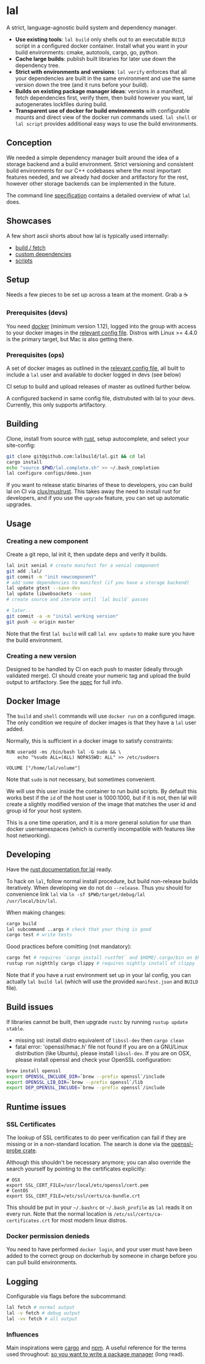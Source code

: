 # lal
A strict, language-agnostic build system and dependency manager.

* **Use existing tools**: `lal build` only shells out to an executable `BUILD` script in a configured docker container. Install what you want in your build environments: cmake, autotools, cargo, go, python.
* **Cache large builds**: publish built libraries for later use down the dependency tree.
* **Strict with environments and versions**: `lal verify` enforces that all your dependencies are built in the same environment and use the same version down the tree (and it runs before your build).
* **Builds on existing package manager ideas**: versions in a manifest, fetch dependencies first, verify them, then build however you want, lal autogenerates lockfiles during build.
* **Transparent use of docker for build environments** with configurable mounts and direct view of the docker run commands used. `lal shell` or `lal script` provides additional easy ways to use the build environments.

## Conception
We needed a simple dependency manager built around the idea of a storage backend and a build environment. Strict versioning and consistent build environments for our C++ codebases where the most important features needed, and we already had docker and artifactory for the rest, however other storage backends can be implemented in the future.

The command line [specification](./SPEC.md) contains a detailed overview of what `lal` does.

## Showcases
A few short ascii shorts about how lal is typically used internally:

- [build / fetch](https://asciinema.org/a/3udzvbettco6sx44mbn238x0v)
- [custom dependencies](https://asciinema.org/a/c9v790m4euh190ladaqzfdc43)
- [scripts](https://asciinema.org/a/a3xmki0iz5j0am2vv780p41xa)

## Setup
Needs a few pieces to be set up across a team at the moment. Grab a :coffee:

### Prerequisites (devs)
You need [docker](https://docs.docker.com/engine/installation/linux/) (minimum version 1.12), logged into the group with access to your docker images in the [relevant config file](./configs). Distros with Linux >= 4.4.0 is the primary target, but Mac is also getting there.

### Prerequisites (ops)
A set of docker images as outlined in the [relevant config file](./configs), all built to include a `lal` user and available to docker logged in devs (see below)

CI setup to build and upload releases of master as outlined further below.

A configured backend in same config file, distrubuted with lal to your devs. Currently, this only supports artifactory.

## Building
Clone, install from source with [rust](https://www.rust-lang.org/en-US/install.html), setup autocomplete, and select your site-config:

```sh
git clone git@github.com:lalbuild/lal.git && cd lal
cargo install
echo "source $PWD/lal.complete.sh" >> ~/.bash_completion
lal configure configs/demo.json
```

If you want to release static binaries of these to developers, you can build lal on CI via [clux/muslrust](https://github.com/clux/muslrust). This takes away the need to install rust for developers, and if you use the `upgrade` feature, you can set up automatic upgrades.

## Usage

### Creating a new component
Create a git repo, lal init it, then update deps and verify it builds.

```sh
lal init xenial # create manifest for a xenial component
git add .lal/
git commit -m "init newcomponent"
# add some dependencies to manifest (if you have a storage backend)
lal update gtest --save-dev
lal update libwebsockets --save
# create source and iterate until `lal build` passes

# later..
git commit -a -m "inital working version"
git push -u origin master
```

Note that the first `lal build` will call `lal env update` to make sure you have the build environment.

### Creating a new version
Designed to be handled by CI on each push to master (ideally through validated merge). CI should create your numeric tag and upload the build output to artifactory.  See the [spec](./SPEC.md) for full info.

## Docker Image
The `build` and `shell` commands will use `docker run` on a configured image. The only condition we require of docker images is that they have a `lal` user added.

Normally, this is sufficient in a docker image to satisfy constraints:

```
RUN useradd -ms /bin/bash lal -G sudo && \
    echo "%sudo ALL=(ALL) NOPASSWD: ALL" >> /etc/sudoers

VOLUME ["/home/lal/volume"]
```

Note that `sudo` is not necessary, but sometimes convenient.

We will use this user inside the container to run build scripts. By default this works best if the `id` of the host user is 1000:1000, but if it is not, then lal will create a slightly modified version of the image that matches the user id and group id for your host system.

This is a one time operation, and it is a more general solution for use than docker usernamespaces (which is currently incompatible with features like host networking).

## Developing
Have the [rust documentation for lal](https://cisco.github.io/lal-build-manager) ready.

To hack on `lal`, follow normal install procedure, but build non-release builds iteratively.
When developing we do not do `--release`. Thus you should for convenience link `lal` via `ln -sf $PWD/target/debug/lal /usr/local/bin/lal`.

When making changes:

```sh
cargo build
lal subcommand ..args # check that your thing is good
cargo test # write tests
```

Good practices before comitting (not mandatory):

```sh
cargo fmt # requires `cargo install rustfmt` and $HOME/.cargo/bin on $PATH
rustup run nighthly cargo clippy # requires nightly install of clippy
```

Note that if you have a rust environment set up in your lal config, you can actually `lal build lal` (which will use the provided `manifest.json` and `BUILD` file).

## Build issues
If libraries cannot be built, then upgrade `rustc` by running `rustup update stable`.

- missing ssl: install distro equivalent of `libssl-dev` then `cargo clean`
- fatal error: 'openssl/hmac.h' file not found If you are on a GNU/Linux distribution (like Ubuntu), please install `libssl-dev`. If you are on OSX, please install openssl and check your OpenSSL configuration:

```sh
brew install openssl
export OPENSSL_INCLUDE_DIR=`brew --prefix openssl`/include
export OPENSSL_LIB_DIR=`brew --prefix openssl`/lib
export DEP_OPENSSL_INCLUDE=`brew --prefix openssl`/include
```

## Runtime issues
### SSL Certificates
The lookup of SSL certificates to do peer verification can fail if they are missing or in a non-standard location. The search is done via the [openssl-probe crate](https://github.com/alexcrichton/openssl-probe/blob/master/src/lib.rs).

Although this shouldn't be necessary anymore; you can also override the search yourself by pointing to the certificates explicitly:

```
# OSX
export SSL_CERT_FILE=/usr/local/etc/openssl/cert.pem
# CentOS
export SSL_CERT_FILE=/etc/ssl/certs/ca-bundle.crt
```


This should be put in your `~/.bashrc` or `~/.bash_profile` as `lal` reads it on every run. Note that the normal location is `/etc/ssl/certs/ca-certificates.crt` for most modern linux distros.

### Docker permission denieds
You need to have performed `docker login`, and your user must have been added to the correct group on dockerhub by someone in charge before you can pull build environments.

## Logging
Configurable via flags before the subcommand:

```sh
lal fetch # normal output
lal -v fetch # debug output
lal -vv fetch # all output
```

### Influences
Main inspirations were [cargo](https://github.com/rust-lang/cargo) and [npm](https://github.com/npm/npm).
A useful reference for the terms used throughout: [so you want to write a package manager](https://medium.com/@sdboyer/so-you-want-to-write-a-package-manager-4ae9c17d9527#.rlvjqxc4r) (long read).
